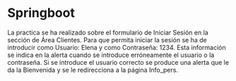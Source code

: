 # Springboot

La practica se ha realizado sobre el formulario de Iniciar Sesión en la sección de Área Clientes. Para que permita iniciar la sesión se ha de introducir como Usuario: Elena y como Contraseña: 1234. Esta información se indica en la alerta cuando se introduce erróneamente el usuario o la contraseña. Si se introduce el usuario correcto se produce una alerta que le da la Bienvenida y se le redirecciona a la página Info_pers.
